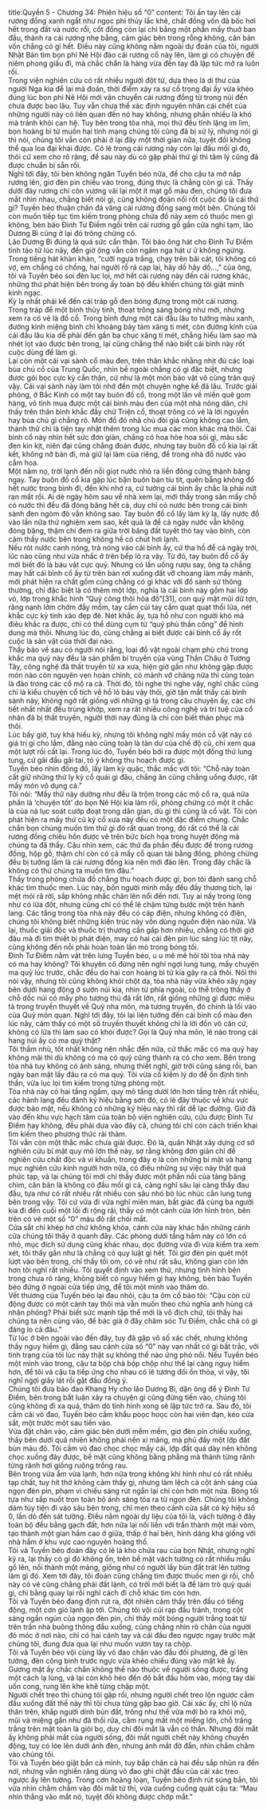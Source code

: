 title:Quyển 5 - Chương 34: Phiên hiệu số “0”
content:
Tôi ấn tay lên cái rương đồng xanh ngắt như ngọc phỉ thúy lắc khẽ, chất đồng vốn đã bốc hơi hết trong đất và nước rồi, cốt đồng còn lại chỉ bằng một phần mấy thuở ban đầu, thành ra cái rương nhẹ bẫng, cảm giác bên trong rỗng không, căn bản vốn chẳng có gì hết. Điều này cũng không nằm ngoài dự đoán của tôi, người Nhật Bản tìm bọn phỉ Nê Hội đào cái rương cổ này lên, làm gì có chuyện để niêm phong giấu đi, mà chắc chắn là hàng vừa đến tay đã lập tức mở ra luôn rồi.<br>Trong viện nghiên cứu có rất nhiều người đột tử, dựa theo lá di thư của người Nga kia để lại mà đoán, thời điểm xảy ra sự cố trọng đại ấy vừa khéo đúng lúc bọn phỉ Nê Hội mới vận chuyển cái rương đồng từ trong núi đến chưa được bao lâu. Tuy vẫn chưa thể xác định nguyên nhân cái chết của những người này có liên quan đến nó hay không, nhưng phần nhiều là khó mà tránh khỏi can hệ. Tuy bên trong tòa nhà, mọi thứ đều tĩnh lặng im lìm, bọn hoàng bì tử muốn hại tính mạng chúng tôi cũng đã bị xử lý, nhưng nói gì thì nói, chúng tôi vẫn còn phải ở lại đây một thời gian nữa, tuyệt đối không thể qua loa đại khái được. Có lẽ trong cái rương này còn lại đầu mối gì đó, thôi cứ xem cho rõ ràng, để sau này dù có gặp phải thứ gì thì tâm lý cũng đã được chuẩn bị sẵn rồi.<br>Nghĩ tới đây, tôi bèn không ngăn Tuyền béo nữa, để cho cậu ta mở nắp rương lên, giơ đèn pin chiếu vào trong, đúng thực là chẳng còn gì cả. Thấy dưới đáy rương chỉ còn vương vãi lại một ít mạt gỗ màu đen, chúng tôi đưa mắt nhìn nhau, chẳng biết nói gì, cũng không đoán nổi rốt cuộc đó là cái thứ gì? Tuyền béo thuận chân đá văng cái rương đồng sang một bên. Chúng tôi còn muốn tiếp tục tìm kiếm trong phòng chứa đồ này xem có thuốc men gì không, bèn bảo Đinh Tư Điềm ngồi trên cái rương gỗ gần cửa nghỉ tạm, lão Dương Bì cũng ở lại đó trông chừng cô.<br>Lão Dương Bì đúng là quá sức cẩn thận. Tôi bảo ông hát cho Đinh Tư Điềm tỉnh táo từ lúc nãy, đến giờ ông vẫn còn ngâm nga hát ư ử không ngừng. Trong tiếng hát khàn khàn, “cưỡi ngựa trắng, chạy trên bãi cát, tôi không có vợ, em chẳng có chồng, hai người rổ rá cạp lại, hây dồ hây dồ...,” của ông, tôi và Tuyền béo soi đèn lục lọi, mở hết cái rương này đến cái rương khác, những thứ phát hiện bên trong ấy toàn bộ đều khiến chúng tôi giật mình kinh ngạc.<br>Kỳ lạ nhất phải kể đến cái tráp gỗ đen bóng đựng trong một cái rương. Trong tráp để một bình thủy tinh, thoạt trông sáng bóng như mới, nhưng xem ra có vẻ là đồ cổ. Trong bình đựng một cái đầu lâu to tướng màu xanh, đường kính miệng bình chỉ khoảng bảy tám xăng ti mét, còn đường kính của cái đầu lâu kia dễ phải đến gần ba chục xăng ti mét, chẳng hiểu làm sao mà nhét lọt vào được bên trong, lại cũng chẳng thể nào biết cái bình này rốt cuộc dùng để làm gì.<br>Lại còn một cái vại sành cổ màu đen, trên thân khắc nhằng nhịt đủ các loại bùa chú cổ của Trung Quốc, nhìn bề ngoài chẳng có gì đặc biệt, nhưng được gói bọc cực kỳ cẩn thận, cứ như là một món bảo vật vô cùng trân quý vậy. Cái vại sành này làm tôi nhớ đến một chuyện nghe kể đã lâu. Trước giải phóng, ở Bắc Kinh có một tay buôn đồ cổ, trong một lần về miền quê gom hàng, vô tình mua được một cái bình màu đen của một nhà nông dân, chỉ thấy trên thân bình khắc đầy chữ Triện cổ, thoạt trông có vẻ là lời nguyền hay bùa chú gì chẳng rõ. Món đồ đó nhà chủ đòi giá cũng không cao lắm, thành thử chỉ là tiện tay nhặt thêm trong lúc mua các món khác mà thôi. Cái bình cổ này nhìn hết sức đơn giản, chẳng có hoa hòe hoa sói gì, màu sắc đen kìn kịt, niên đại cũng chẳng đoán được, nhưng tay buôn đồ cổ kia lại rất kết, không nỡ bán đi, mà giữ lại làm của riêng, để trong nhà đổ nước vào cắm hoa.<br>Một năm nọ, trời lạnh đến nỗi giọt nước nhỏ ra liền đông cứng thành băng ngay. Tay buôn đồ cổ kia gặp lúc bận buôn bán tíu tít, quên bẵng không đổ hết nước trong bình đi, đến khi nhớ ra, cứ tưởng cái bình ấy chắc là phải nứt rạn mất rồi. Ai dè ngày hôm sau về nhà xem lại, mới thấy trong sân mấy chỗ có nước thì đều đã đóng băng hết cả, duy chỉ có nước bên trong cái bình sành đen ngòm đò vẫn không sao. Tay buôn đồ cổ lấy làm kỳ lạ, lấy nước đổ vào lần nữa thử nghiệm xem sao, kết quả là để cả ngày nước vẫn không đóng băng, thậm chí đem ra giữa trời băng đất tuyết thò tay vào bình, còn cảm thấy nước bên trong không hề có chút hơi lạnh.<br>Nếu rót nước canh nóng, trà nóng vào cái bình ấy, cứ tha hồ để cả ngày trời, lúc nào cũng như vừa nhấc ở trên bếp lò ra vậy. Từ đó, tay buôn đồ cổ ấy mới biết đó là báu vật cực quý. Nhưng có lần uống rượu say, ông ta chẳng may hất cái bình cổ ấy từ trên bàn rơi xuống đất vỡ choang làm mấy mảnh, mới phát hiện ra chất gốm cũng chẳng có gì khác với đồ sành sứ thông thường, chỉ đặc biệt là có thêm một lớp, nghĩa là cái bình này gồm hai lớp vỏ, lớp trong khắc hình “Quỷ công thôi hỏa đồ”[31], con quỷ mặt mũi dữ tợn, răng nanh lởm chởm đầy mồm, tay cầm củi tay cầm quạt quạt thổi lửa, nét khắc cực kỳ tinh xảo đẹp đẽ. Nét khắc ấy, tựa hồ như con người khó mà điêu khắc ra được, chỉ có thể dùng cụm từ “quỷ phủ thần công” để hình dung mà thôi. Nhưng lúc đó, cũng chẳng ai biết được cái bình cổ ấy rốt cuộc là sản vật của thời đại nào.<br>Thấy bảo về sau có người nói rằng, loại đồ vật ngoài chạm phù chú trong khắc ma quỷ này đều là sản phẩm bí truyền của vùng Thần Châu ở Tương Tây, công nghệ đã thất truyền từ xa xưa, hiện giờ gần như không gặp được món nào còn nguyên vẹn hoàn chỉnh, có mảnh vỡ chăng nữa thì cũng toàn là đào trong các cổ mộ ra cả. Thời đó, tôi nghe thì nghe vậy, nghĩ chắc cũng chỉ là kiểu chuyện cổ tích về hồ lô báu vậy thôi, giờ tận mắt thấy cái bình sành này, không ngờ rất giống với những gì tả trong câu chuyện ấy, các chi tiết nhất nhất đều trùng khớp, xem ra rất nhiều công nghệ và trí tuệ của cổ nhân đã bị thất truyền, người thời nay đúng là chỉ còn biết thán phục mà thôi.<br>Lúc bấy giờ, tuy khá hiếu kỳ, nhưng tôi không nghĩ mấy món cổ vật này có giá trị gì cho lắm, đằng nào cũng toàn là tàn dư của chế độ cũ, chỉ xem qua một lượt rồi cất lại. Trong lúc đó, Tuyền béo bới ra được một đống thứ lung tung, cứ gãi đầu gãi tai, tỏ ý không thu hoạch được gì.<br>Tuyền béo nhìn đống đồ, lấy làm kỳ quặc, thắc mắc với tôi: “Chỗ này toàn cất giữ những thứ ly kỳ cổ quái gì đâu, chẳng ăn cũng chẳng uống được, rặt mấy món vô dụng cả.”<br>Tôi nói: “Mấy thứ này dường như đều là trộm trong các mộ cổ ra, quá nửa phần là ‘chuyện tốt’ do bọn Nê Hội kia làm rồi, phỏng chừng có một ít chắc là của nả lục soát cướp đoạt trong dân gian, dù gì thì cũng là cổ vật. Tôi còn phát hiện ra mấy thứ cũ kỹ cổ xưa này đều có một đặc điểm chung. Chắc chắn bọn chúng muốn tìm thứ gì đó rất quan trọng, đó rất có thể là cái rương đồng chiêu hồn được vẽ trên bức bích họa trong huyệt động mà chúng ta đã thấy. Cậu nhìn xem, các thứ đa phần đều được để trong rương đồng, hộp gỗ, thậm chí còn có cả mấy cỗ quan tài bằng đồng, phỏng chừng đều bị tưởng lầm là cái rương đồng kia nên mới đào lên. Trong đây chắc là không có thứ chúng ta muốn tìm đâu.” <br>Thấy trong phòng chứa đồ chẳng thu hoạch được gì, bọn tôi đành sang chỗ khác tìm thuốc men. Lúc này, bốn người mình mẩy đều đầy thương tích, lại mệt mỏi rã rời, sắp không nhấc chân lên nổi đến nơi. Tuy ai nấy trong lòng như có lửa đốt, nhưng cũng chỉ có thể lê chậm từng bước một trên hành lang. Các tầng trong tòa nhà này đều có cáp điện, nhưng không có điện, chúng tôi không biết những kiến trúc này vốn dùng nguồn điện nào nữa. Vả lại, thuốc giải độc và thuốc trị thương cần gấp hơn nhiều, chẳng có thời giờ đâu mà đi tìm thiết bị phát điện, may có hai cái đèn pin lúc sáng lúc tịt này, cũng không đến nỗi phải hoàn toàn lần mò trong bóng tối.<br>Đinh Tư Điềm nằm vật trên lưng Tuyền béo, u u mê mê hỏi tôi tòa nhà này có ma hay không? Tôi khuyên cô đừng nên nghĩ ngợi lung tung, mấy chuyện ma quỷ lúc trước, chắc đều do hai con hoàng bì tử kia gây ra cả thôi. Nói thì nói vậy, nhưng tôi cũng không khỏi chột dạ, tòa nhà này vừa khéo xây ngay bên dưới hang động ở sườn núi kia, nhìn từ phía ngoài, có thể trông thấy ở chỗ dốc núi có mấy pho tượng thú đá rất lớn, rất giống những gì được miêu tả trong truyền thuyết về Quỷ nha môn, mà tương truyền, đó chính là lối vào của Quỷ môn quan. Nghĩ tới đây, tôi lại liên tưởng đến cái bình cổ màu đen lúc nãy, cảm thấy có một số truyền thuyết không chỉ là lời đồn vô căn cứ, không có lửa thì làm sao có khói được? Gọi là Quỷ nha môn, lẽ nào trong cái hang núi ấy có ma quỷ thật?<br>Tôi thầm nhủ, tốt nhất không nên nhắc đến nữa, cứ thắc mắc có ma quỷ hay không mãi thì dù không có ma có quỷ cũng thành ra có cho xem. Bên trong tòa nhà tuy không có ánh sáng, nhưng thiết nghĩ, giờ trời cũng sáng rồi, ban ngày ban mặt lấy đâu ra có ma quỷ. Tôi vừa cố kiếm lý do để ổn định tinh thần, vừa lục lọi tìm kiếm trong từng phòng một.<br>Tòa nhà này có hai tầng ngầm, quy mô tầng dưới lớn hơn tầng trên rất nhiều, các hành lang đều đánh ký hiệu bằng sơn đỏ, có lẽ đây thuộc về khu vực được bảo mật, nếu không có những ký hiệu này thì rất dễ lạc đường. Giờ đã vào đến khu vực hạch tâm của toàn bộ viện nghiên cứu, cứu được Đinh Tư Điềm hay không, đều phải dựa vào đây cả, chúng tôi chỉ còn cách triển khai tìm kiếm theo phương thức rải thảm.<br>Tôi vẫn còn một thắc mắc chưa giải được. Đó là, quân Nhật xây dựng cơ sở nghiên cứu bí mật quy mô lớn thế này, sợ rằng không đơn giản chỉ để nghiên cứu chất độc và vi khuẩn, trong đây e là còn những bí mật và hạng mục nghiên cứu kinh người hơn nữa, có điều những sự việc này thật quá phức tạp, vả lại chúng tôi mới chỉ thấy được một phần nổi của tảng băng chìm, căn bản là không có đầu mối gì cả, càng nghĩ sâu lại càng thấy đau đầu, tựa như có rất nhiều rất nhiều con sâu nhỏ bò lúc nhúc cắn lung tung bên trong vậy. Tôi cứ vừa đi vừa nghĩ miên man, bất giác đã cùng ba người kia đi đến cuối một lối đi rộng rãi, thấy có một cánh cửa lớn hình tròn, bên trên có vẽ một số “0” màu đỏ rất chói mắt.<br>Cửa sắt chỉ khép hờ chứ không khóa, cánh cửa này khác hẳn những cánh cửa chúng tôi thấy ở quanh đây. Các phòng dưới tầng hầm này có lớn có nhỏ, mục đích sử dụng cũng khác nhau, dọc đường vừa đi vừa kiểm tra xem xét, tôi thấy gần như là chẳng có quy luật gì hết. Tôi giơ đèn pin quét một lượt vào bên trong, chỉ thấy tối om, có vẻ như rất sâu, không gian còn lớn hơn tôi nghĩ rất nhiều. Tôi quyết định vào xem thử, nhưng tình hình bên trong chưa rõ ràng, không biết có nguy hiểm gì hay không, bèn bảo Tuyền béo đứng ở ngoài cửa tiếp ứng, để tôi một mình vào thăm dò.<br>Vết thương của Tuyền béo lại đau nhói, cậu ta ôm cổ bảo tôi: “Cậu còn cử động được có một cánh tay thôi mà vẫn muốn theo chủ nghĩa anh hùng cá nhân phỏng? Phải biết sức mạnh tập thể mới là vô địch chứ, tôi thấy hai chúng ta nên cùng vào, để bác già ở đây chăm sóc Tư Điềm, chắc chả có gì đáng lo cả đâu.”<br>Từ lúc ở bên ngoài vào đến đây, tuy đã gặp vô số xác chết, nhưng không thấy nguy hiểm gì, đằng sau cánh cửa số “0” này vạn nhất có gì bất trắc, với tình trạng của tôi lúc này thật sự không thể nào ứng phó nổi. Nếu Tuyền béo một mình vào trong, cậu ta bộp chà bộp chộp như thế lại càng nguy hiểm hơn, để tôi và cậu ta tiếp ứng cho nhau có lẽ tương đối ổn thỏa, vì vậy, tôi nghĩ ngợi giây lát rồi gật đầu đồng ý.<br>Chúng tôi đưa bảo đao Khang Hy cho lão Dương Bì, dặn ông để ý Đinh Tư Điềm, bên trong bất luận xảy ra chuyện gì cũng đừng tiến vào, chúng tôi cũng không đi xa quá, thăm dò tình hình xong sẽ lập tức trở ra. Sau đó, tôi cầm cái vỏ đao, Tuyền béo cầm khẩu poọc hoọc còn hai viên đạn, kéo cửa sắt, một trước một sau tiến vào.<br>Vừa đặt chân vào, cảm giác bên dưới mềm mềm, giơ đèn pin chiếu xuống, thấy bên dưới quả nhiên không phải nền xi măng, mà phủ đầy một lớp đất bùn màu đỏ. Tôi cầm vỏ đao chọc chọc mấy cái, lớp đất quá dày nên không chọc xuống đáy được, bề mặt cũng không bằng phẳng mà thành từng rãnh từng rãnh hơi giống ruộng trồng rau.<br>Bên trong vừa ẩm vừa lạnh, hơn nữa trong không khí hình như có rất nhiều tạp chất, tuy hít thở không cảm thấy gì, nhưng làm lệch cả cột ánh sáng của ngọn đèn pin, phạm vi chiếu sáng rút ngắn lại chỉ còn hơn một nửa. Bóng tối tựa như sắp nuốt trọn toàn bộ ánh sáng tỏa ra từ ngọn đèn. Chúng tôi không dám tùy tiện đi vào sâu bên trong, chỉ men theo cánh cửa sắt có ký hiệu số 0, lần dò đến sát tường. Điều nằm ngoài dự liệu của tôi là, vách tường ở đây toàn bộ đều bằng gạch đất, hơn nữa lại nối liền với trần thành một mái vòm, tạo thành một gian hầm cao ở giữa, thấp ở hai bên, hình dáng khá giống với nhà hầm ở khu vực cao nguyên hoàng thổ.<br>Tôi và Tuyền béo đoán đây có lẽ là kho chứa rau của bọn Nhật, nhưng nghĩ kỹ ra, lại thấy có gì đó không ổn, trên bề mặt vách tường có rất nhiều mấu gồ lên, nối thành một mảng, giống như có người lấy bùn đất trát lên tường làm gì đó. Xem tới đây, tôi đoán cũng chẳng tìm được thuốc men gì rồi, chỗ này có vẻ cũng chẳng phải đất lành, có trời mới biết là để làm trò quỷ quái gì, chi bằng quay lại rồi nghĩ cách đi chỗ khác tìm còn hơn.<br>Tôi và Tuyền béo đang định rút ra, đột nhiên cảm thấy trên đầu có tiếng động, một cơn gió lạnh ập tới. Chúng tôi vội cúi rạp đầu tránh, trong cột sáng ngắn ngủn của ngọn đèn pin, chỉ thấy một bóng người trắng toát từ trên trần nhà buông thõng đầu xuống, cũng chẳng nhìn rõ chân của người đó móc ở nơi nào, chỉ có hai cánh tay và cái đầu đeo ngược ngay trước mặt chúng tôi, đung đưa qua lại như muốn vươn tay ra chộp.<br>Tôi và Tuyền béo vội cùng lấy vỏ đao chặn vào đầu đối phương, đè gí lên tường, đèn công binh trước ngực vừa khéo chiếu đúng vào mặt kẻ ấy. Gương mặt ấy chắc chắn không thể nào thuộc về người sống được, trắng một cách lạ lùng, vả lại còn khô héo đến độ bắt đầu hõm vào, móng tay dài uốn cong, rung lên khe khẽ từng chập một.<br>Người chết treo thì chúng tôi gặp rồi, nhưng người chết treo lộn ngược cắm đầu xuống đất thế này thì tôi chưa từng gặp bao giờ. Cái xác ấy, chỉ lộ nửa thân trên, khắp người dính bùn đất, trông như thể vừa mới bò ra khỏi mộ, mũi và miệng gần như đã thối rữa, cằm rụng mất một miếng lớn, chỗ trăng trắng trên mặt toàn là giòi bọ, duy chỉ đôi mắt là vẫn có thần. Nhưng đôi mắt ấy không phải mắt của người sống, đôi mắt người chết này không chuyển động, tuy có lóe lên dưới ánh đèn, nhưng ánh mắt đờ đẫn, nhìn chằm chằm vào chúng tôi.<br>Tôi và Tuyền béo giật bắn cả mình, tuy bắp chân cả hai đều sắp nhũn ra đến nơi, nhưng vẫn nghiến răng dùng vỏ đao ghì chặt đầu của cái xác treo ngược ấy lên tường. Trong cơn hoảng loạn, Tuyền béo định rút súng bắn, tôi vừa nhìn chằm chằm vào đôi mắt tử thi, vừa cuống cuồng quát cậu ta: “Mau nhìn thẳng vào mắt nó, tuyệt đối không được chớp mắt.”